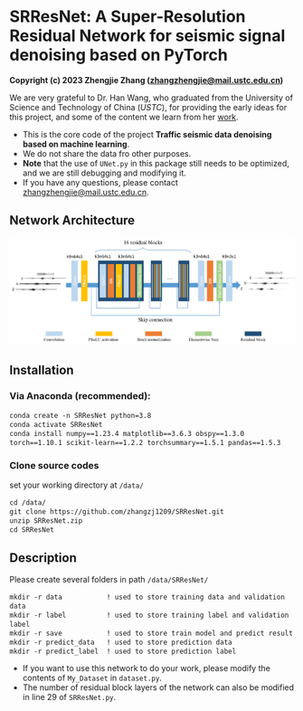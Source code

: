 # SRResNet: A Super-Resolution Residual Network for seismic signal denoising based on PyTorch

**Copyright (c) 2023 Zhengjie Zhang (zhangzhengjie@mail.ustc.edu.cn)**  

We are very grateful to Dr. Han Wang, who graduated from the University of Science and Technology of China (*USTC*), for providing the early ideas for this project, and some of the content we learn from her [work](https://academic.oup.com/gji/article-abstract/233/3/1546/6991217?redirectedFrom=fulltext&login=false).   

- This is the core code of the project **Traffic seismic data denoising based on machine learning**.  
- We do not share the data fro other purposes.
- **Note** that the use of `UNet.py` in this package still needs to be optimized, and we are still debugging and modifying it.   
- If you have any questions, please contact zhangzhengjie@mail.ustc.edu.cn.


## Network Architecture
![image](https://github.com/zhangzj1209/SRResNet/blob/main/figure/SRResNet_architecture.png)

## Installation

### Via Anaconda (recommended):
```
conda create -n SRResNet python=3.8
conda activate SRResNet
conda install numpy==1.23.4 matplotlib==3.6.3 obspy==1.3.0 torch==1.10.1 scikit-learn==1.2.2 torchsummary==1.5.1 pandas==1.5.3
```

### Clone source codes
set your working directory at `/data/`
```
cd /data/
git clone https://github.com/zhangzj1209/SRResNet.git
unzip SRResNet.zip
cd SRResNet
```

## Description 
Please create several folders in path `/data/SRResNet/`   
```
mkdir -r data           ! used to store training data and validation data
mkdir -r label          ! used to store training label and validation label
mkdir -r save           ! used to store train model and predict result
mkdir -r predict_data   ! used to store prediction data
mkdir -r predict_label  ! used to store prediction label
```

- If you want to use this network to do your work, please modify the contents of `My_Dataset` in `dataset.py`.
- The number of residual block layers of the network can also be modified in line 29 of `SRResNet.py`.

